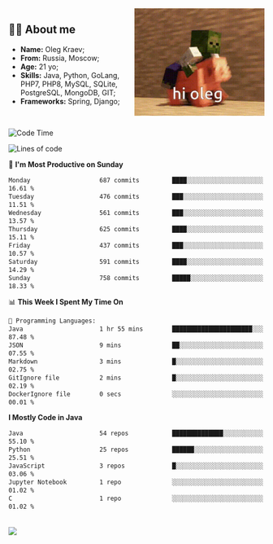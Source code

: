<img align="right" height="211" width="256" src="res/hi-oleg.gif">
<div>
	<h2>👨‍💻 About me</h2>
	<ul align="left">
	    <li><strong>Name:</strong> Oleg Kraev;</li>
	    <li><strong>From:</strong> Russia, Moscow;</li>
	    <li><strong>Age:</strong> 21 yo;</li>
	    <li><strong>Skills:</strong> Java, Python, GoLang, PHP7, PHP8, MySQL, SQLite, PostgreSQL, MongoDB, GIT;</li>
	    <li><strong>Frameworks:</strong> Spring, Django;</li>
	</ul>
</div>
<br>

<!--START_SECTION:waka-->
![Code Time](http://img.shields.io/badge/Code%20Time-1%2C154%20hrs%2010%20mins-blue)

![Lines of code](https://img.shields.io/badge/From%20Hello%20World%20I%27ve%20Written-1.7%20million%20lines%20of%20code-blue)

📅 **I'm Most Productive on Sunday** 

```text
Monday                   687 commits         ████░░░░░░░░░░░░░░░░░░░░░   16.61 % 
Tuesday                  476 commits         ███░░░░░░░░░░░░░░░░░░░░░░   11.51 % 
Wednesday                561 commits         ███░░░░░░░░░░░░░░░░░░░░░░   13.57 % 
Thursday                 625 commits         ████░░░░░░░░░░░░░░░░░░░░░   15.11 % 
Friday                   437 commits         ███░░░░░░░░░░░░░░░░░░░░░░   10.57 % 
Saturday                 591 commits         ████░░░░░░░░░░░░░░░░░░░░░   14.29 % 
Sunday                   758 commits         █████░░░░░░░░░░░░░░░░░░░░   18.33 % 
```


📊 **This Week I Spent My Time On** 

```text
💬 Programming Languages: 
Java                     1 hr 55 mins        ██████████████████████░░░   87.48 % 
JSON                     9 mins              ██░░░░░░░░░░░░░░░░░░░░░░░   07.55 % 
Markdown                 3 mins              █░░░░░░░░░░░░░░░░░░░░░░░░   02.75 % 
GitIgnore file           2 mins              █░░░░░░░░░░░░░░░░░░░░░░░░   02.19 % 
DockerIgnore file        0 secs              ░░░░░░░░░░░░░░░░░░░░░░░░░   00.01 % 
```

**I Mostly Code in Java** 

```text
Java                     54 repos            ██████████████░░░░░░░░░░░   55.10 % 
Python                   25 repos            ██████░░░░░░░░░░░░░░░░░░░   25.51 % 
JavaScript               3 repos             █░░░░░░░░░░░░░░░░░░░░░░░░   03.06 % 
Jupyter Notebook         1 repo              ░░░░░░░░░░░░░░░░░░░░░░░░░   01.02 % 
C                        1 repo              ░░░░░░░░░░░░░░░░░░░░░░░░░   01.02 % 
```




<!--END_SECTION:waka-->

<br>
<img align="center" src="https://wakatime.com/share/@hteppl/18a68a4e-e1fb-41eb-b9f2-e999d76b9bac.svg">
